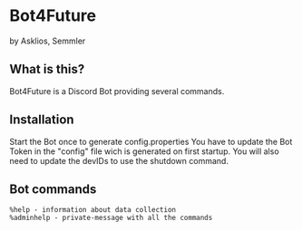 # Bot4Future
by Asklios, Semmler

## What is this?
Bot4Future is a Discord Bot providing several commands.


## Installation
Start the Bot once to generate config.properties
You have to update the Bot Token in the "config" file wich is generated on first startup.
You will also need to update the devIDs to use the shutdown command.

## Bot commands
```
%help - information about data collection
%adminhelp - private-message with all the commands
```
